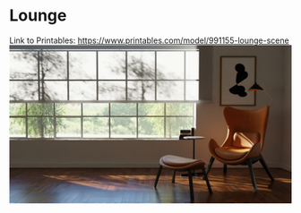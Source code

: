 # Lounge
Link to Printables: https://www.printables.com/model/991155-lounge-scene
<img src=https://github.com/amoghagrawal/lounge/blob/main/Lounge.jpg width=900px />
